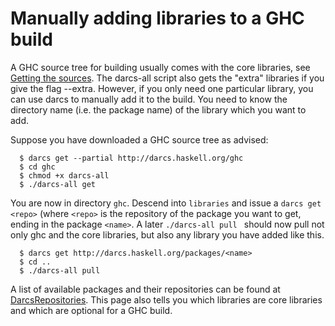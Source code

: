 # Manually adding libraries to a GHC build



A GHC source tree for building usually comes with the core libraries, see [Getting the sources](building/getting-the-sources).
The darcs-all script also gets the "extra" libraries if you give the flag --extra.
However, if you only need one particular library, you can use darcs to manually add it to the build. You need to know the directory name (i.e. the package name) of the library which you want to add.



Suppose you have downloaded a GHC source tree as advised:


```wiki
  $ darcs get --partial http://darcs.haskell.org/ghc
  $ cd ghc
  $ chmod +x darcs-all
  $ ./darcs-all get
```


You are now in directory `ghc`. 
Descend into `libraries` and issue a `darcs get <repo>` (where `<repo>` is the repository of the package you want to get, ending in the package `<name>`.
A later `./darcs-all pull ` should now pull not only ghc and the core libraries, but also any library you have added like this.


```wiki
  $ darcs get http://darcs.haskell.org/packages/<name>
  $ cd ..
  $ ./darcs-all pull
```


A list of available packages and their repositories can be found at [DarcsRepositories](darcs-repositories). This page also tells you which libraries are core libraries and which are optional for a GHC build.


